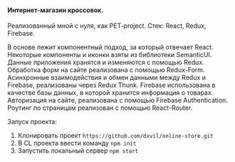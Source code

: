 #### Интернет-магазин кроссовок.

Реализованный мной с нуля, как PET-project. 
Стек: React, Redux, Firebase.

В основе лежит компонентный подход, за который отвечает React. Некоторые компоненты и иконки взяты из библиотеки SemanticUI. 
Данные приложения хранятся и изменяются с помощью Redux. Обработка форм на сайте реализована с помощью Redux-Form. Асинхронные взаимодействия и обмен данными между Redux и Firebase, реализованы через Redux Thunk.
Firebase использована в качестве базы данных, в которой хранится информация о товарах. Авторизация на сайте, реализована с помощью Firebase Authentication. 
Роутинг по страницам реализован с помощью React-Router.

Запуск проекта: 

1. Клонировать проект
`https://github.com/dxvil/online-store.git`
2. В CL проекта ввести команду 
`npm init`
3. Запустить локальный сервер
`npm start`
 
